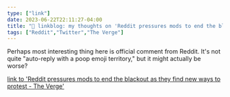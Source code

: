 ```yaml
---
type: ["link"]
date: 2023-06-22T22:11:27-04:00
title: "🔗 linkblog: my thoughts on 'Reddit pressures mods to end the blackout as they find new ways to protest - The Verge'"
tags: ["Reddit","Twitter","The Verge"]
---
```

Perhaps most interesting thing here is official comment from Reddit. It's not quite "auto-reply with a poop emoji territory," but it might actually be worse?  
 

[link to 'Reddit pressures mods to end the blackout as they find new ways to protest - The Verge'](https://www.theverge.com/2023/6/22/23770480/reddit-blackout-protest-pressure-mods-change-rules)
